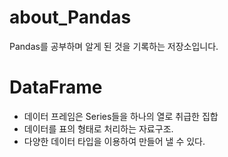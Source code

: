 # about_Pandas
Pandas를 공부하며 알게 된 것을 기록하는 저장소입니다.

# DataFrame
- 데이터 프레임은 Series들을 하나의 열로 취급한 집합
- 데이터를 표의 형태로 처리하는 자료구조.
- 다양한 데이터 타입을 이용하여 만들어 낼 수 있다. 
